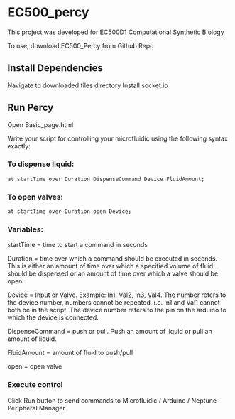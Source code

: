 # EC500_percy

This project was developed for EC500D1 Computational Synthetic Biology

To use, download EC500_Percy from Github Repo

## Install Dependencies

Navigate to downloaded files directory
Install socket.io

## Run Percy
Open Basic_page.html

Write your script for controlling your microfluidic using the following syntax exactly:

### To dispense liquid:
	at startTime over Duration DispenseCommand Device FluidAmount;
### To open valves:
	at startTime over Duration open Device;

### Variables:
startTime = time to start a command in seconds

Duration = time over which a command should be executed in seconds. This is either an amount of time over which a specified volume of fluid should be dispensed or an amount of time over which a valve should be open.
	
Device = Input or Valve. Example: In1, Val2, In3, Val4. The number refers to the device number, numbers cannot be repeated, i.e. In1 and Val1 cannot both be in the script. The device number refers to the pin on the arduino to which the device is connected.
	
DispenseCommand = push or pull. Push an amount of liquid or pull an amount of liquid.
	
FluidAmount = amount of fluid to push/pull

open = open valve


### Execute control
Click Run button to send commands to Microfluidic / Arduino / Neptune Peripheral Manager

